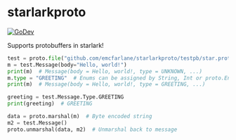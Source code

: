 # starlarkproto

[![GoDev](https://img.shields.io/static/v1?label=godev&message=reference&color=00add8)](https://pkg.go.dev/github.com/emcfarlane/starlarkproto?tab=doc)

Supports protobuffers in starlark!

```python
test = proto.file("github.com/emcfarlane/starlarkproto/testpb/star.proto")
m = test.Message(body="Hello, world!")
print(m)  # Message(body = Hello, world!, type = UNKNOWN, ...)
m.type = "GREETING"  # Enums can be assigned by String, Int or proto.Enum
print(m)  # Message(body = Hello, world!, type = GREETING, ...)

greeting = test.Message.Type.GREETING
print(greeting)  # GREETING

data = proto.marshal(m)  # Byte encoded string
m2 = test.Message()
proto.unmarshal(data, m2)  # Unmarshal back to message
```

